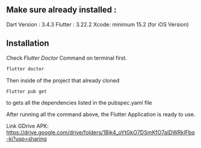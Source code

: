 
## Make sure already installed :
Dart Version : 3.4.3 
Flutter : 3.22.2 
Xcode: minimum 15.2 (for iOS Version)

## Installation
Check _Flutter Doctor_ Command on terminal first.

```sh
flutter doctor
```

Then inside of the project that already cloned
```sh
Flutter pub get
```
to gets all the dependencies listed in the pubspec.yaml file


After running all the command above, the Flutter Application is ready to use.

Link GDrive APK: https://drive.google.com/drive/folders/1Bjk4_oYtGkO7DSmKfO7aIDWRklFbq-ki?usp=sharing

